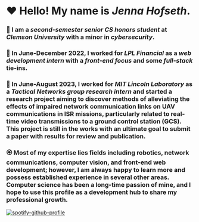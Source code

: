 # :hearts: Hello! My name is *Jenna Hofseth*.
### :cherry_blossom: I am a *second-semester senior CS honors student* at *Clemson University* with a minor in *cybersecurity*.
### :sunflower: In June-December 2022, I worked for *LPL Financial* as a *web development intern* with a *front-end focus* and some *full-stack* tie-ins.
### :hibiscus: In June-August 2023, I worked for *MIT Lincoln Laboratory* as a *Tactical Networks group research intern* and started a research project aiming to discover methods of alleviating the effects of impaired network communication links on UAV communications in ISR missions, particularly related to real-time video transmissions to a ground control station (GCS). This project is still in the works with an ultimate goal to submit a paper with results for review and publication.
### :rosette: Most of my expertise lies fields including robotics, network communications, computer vision, and front-end web development; however, I am always happy to learn more and possess established experience in several other areas. Computer science has been a long-time passion of mine, and I hope to use this profile as a development hub to share my professional growth.
[![spotify-github-profile](https://spotify-github-profile.vercel.app/api/view?uid=1218799781&cover_image=true&theme=natemoo-re&bar_color=ff0a99&bar_color_cover=false)](https://spotify-github-profile.vercel.app/api/view?uid=1218799781&redirect=true)



<!--
**ewpoe1237/ewpoe1237** is a ✨ _special_ ✨ repository because its `README.md` (this file) appears on your GitHub profile.

Here are some ideas to get you started:

- 🔭 I’m currently working on ...
- 🌱 I’m currently learning ...
- 👯 I’m looking to collaborate on ...
- 🤔 I’m looking for help with ...
- 💬 Ask me about ...
- 📫 How to reach me: ...
- 😄 Pronouns: ...
- ⚡ Fun fact: ...
-->

